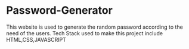 # Password-Generator
This website is used to generate the random password according to the need of the users.
Tech Stack used to make this project include HTML,CSS,JAVASCRIPT
